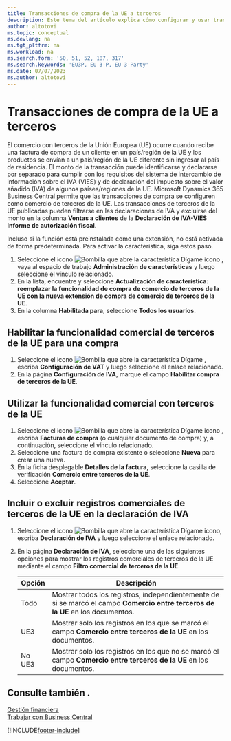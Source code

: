 ```yaml
---
title: Transacciones de compra de la UE a terceros
description: Este tema del artículo explica cómo configurar y usar transacciones de compra de terceros de la Unión Europea (UE).
author: altotovi
ms.topic: conceptual
ms.devlang: na
ms.tgt_pltfrm: na
ms.workload: na
ms.search.form: '50, 51, 52, 187, 317'
ms.search.keywords: 'EU3P, EU 3-P, EU 3-Party'
ms.date: 07/07/2023
ms.author: altotovi
---
```


# Transacciones de compra de la UE a terceros

El comercio con terceros de la Unión Europea (UE) ocurre cuando recibe una factura de compra de un cliente en un país/región de la UE y los productos se envían a un país/región de la UE diferente sin ingresar al país de residencia. El monto de la transacción puede identificarse y declararse por separado para cumplir con los requisitos del sistema de intercambio de información sobre el IVA (VIES) y de declaración del impuesto sobre el valor añadido (IVA) de algunos países/regiones de la UE. Microsoft Dynamics 365 Business Central permite que las transacciones de compra se configuren como comercio de terceros de la UE. Las transacciones de terceros de la UE publicadas pueden filtrarse en las declaraciones de IVA y excluirse del monto en la columna **Ventas a clientes** de la **Declaración de IVA-VIES Informe de autorización fiscal**.

Incluso si la función está preinstalada como una extensión, no está activada de forma predeterminada. Para activar la característica, siga estos paso.

1. Seleccione el icono ![Bombilla que abre la característica Dígame](media/ui-search/search_small.png "Dígame qué desea hacer") icono , vaya al espacio de trabajo **Administración de características** y luego seleccione el vínculo relacionado.
2. En la lista, encuentre y seleccione **Actualización de característica: reemplazar la funcionalidad de compra de comercio de terceros de la UE con la nueva extensión de compra de comercio de terceros de la UE**.
3. En la columna **Habilitada para**, seleccione **Todos los usuarios**.

## Habilitar la funcionalidad comercial de terceros de la UE para una compra

1. Seleccione el icono ![Bombilla que abre la característica Dígame](media/ui-search/search_small.png "Dígame qué desea hacer") , escriba **Configuración de VAT** y luego seleccione el enlace relacionado.
2. En la página **Configuración de IVA**, marque el campo **Habilitar compra de terceros de la UE**.

## Utilizar la funcionalidad comercial con terceros de la UE

1. Seleccione el icono ![Bombilla que abre la característica Dígame](media/ui-search/search_small.png "Dígame qué desea hacer") icono , escriba **Facturas de compra** (o cualquier documento de compra) y, a continuación, seleccione el vínculo relacionado.
2. Seleccione una factura de compra existente o seleccione **Nueva** para crear una nueva.
3. En la ficha desplegable **Detalles de la factura**, seleccione la casilla de verificación **Comercio entre terceros de la UE**.
4. Seleccione **Aceptar**.

## Incluir o excluir registros comerciales de terceros de la UE en la declaración de IVA

1. Seleccione el icono ![Bombilla que abre la característica Dígame](media/ui-search/search_small.png "Dígame qué desea hacer") icono, escriba **Declaración de IVA** y luego seleccione el enlace relacionado.
2. En la página **Declaración de IVA**, seleccione una de las siguientes opciones para mostrar los registros comerciales de terceros de la UE mediante el campo **Filtro comercial de terceros de la UE**.

    | Opción | Descripción |
    |--------|-------------|
    | Todo | Mostrar todos los registros, independientemente de si se marcó el campo **Comercio entre terceros de la UE** en los documentos. |
    | UE3 | Mostrar solo los registros en los que se marcó el campo **Comercio entre terceros de la UE** en los documentos. |
    | No UE3 | Mostrar solo los registros en los que no se marcó el campo **Comercio entre terceros de la UE** en los documentos. |


## Consulte también .
[Gestión financiera](finance.md)  
[Trabajar con Business Central](ui-work-product.md)

[!INCLUDE[footer-include](includes/footer-banner.md)]

